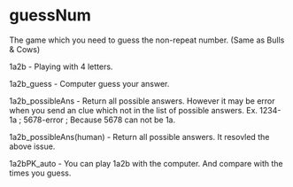 # guessNum
The game which you need to guess the non-repeat number. (Same as Bulls &amp; Cows)

1a2b - Playing with 4 letters.

1a2b_guess - Computer guess your answer.

1a2b_possibleAns - Return all possible answers. However it may be error when you send an clue which not in the list of possible answers.
                   Ex. 1234-1a ; 5678-error ; Because 5678 can not be 1a.
                   
1a2b_possibleAns(human) - Return all possible answers. It resovled the above issue.

1a2bPK_auto - You can play 1a2b with the computer. And compare with the times you guess.
